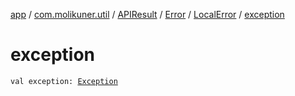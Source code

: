 [app](../../../../index.md) / [com.molikuner.util](../../../index.md) / [APIResult](../../index.md) / [Error](../index.md) / [LocalError](index.md) / [exception](./exception.md)

# exception

`val exception: `[`Exception`](https://developer.android.com/reference/java/lang/Exception.html)